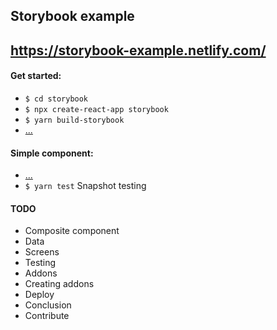 ## Storybook example
https://storybook-example.netlify.com/
-----

#### Get started:
- `$ cd storybook`
- `$ npx create-react-app storybook`
- `$ yarn build-storybook`
- [...](https://www.learnstorybook.com/intro-to-storybook/react/en/get-started/) 

#### Simple component:
- [...](https://www.learnstorybook.com/intro-to-storybook/react/en/simple-component/) 
- `$ yarn test` Snapshot testing

#### TODO
- Composite component
- Data
- Screens
- Testing
- Addons
- Creating addons
- Deploy
- Conclusion
- Contribute

